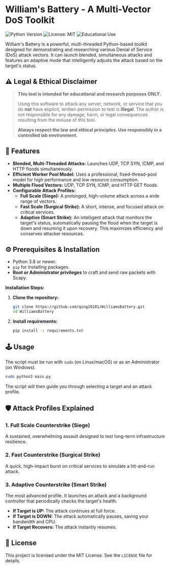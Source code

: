 # William's Battery - A Multi-Vector DoS Toolkit

![Python Version](https://img.shields.io/badge/python-3.8%2B-blue)
![License: MIT](https://img.shields.io/badge/License-MIT-yellow.svg)
![Educational Use](https://img.shields.io/badge/purpose-educational-lightgrey.svg)

William's Battery is a powerful, multi-threaded Python-based toolkit designed for demonstrating and researching various Denial of Service (DoS) attack vectors. It can launch blended, simultaneous attacks and features an adaptive mode that intelligently adjusts the attack based on the target's status.

## ⚠️ Legal & Ethical Disclaimer

> **This tool is intended for educational and research purposes ONLY.**
>
> Using this software to attack any server, network, or service that you do **not** have explicit, written permission to test is **illegal**. The author is not responsible for any damage, harm, or legal consequences resulting from the misuse of this tool.
>
> **Always respect the law and ethical principles. Use responsibly in a controlled lab environment.**

## 🚀 Features

-   **Blended, Multi-Threaded Attacks:** Launches UDP, TCP SYN, ICMP, and HTTP floods simultaneously.
-   **Efficient Worker Pool Model:** Uses a professional, fixed-thread-pool model for high performance and low resource consumption.
-   **Multiple Flood Vectors:** UDP, TCP SYN, ICMP, and HTTP GET floods.
-   **Configurable Attack Profiles:**
    -   **Full Scale (Siege):** A prolonged, high-volume attack across a wide range of vectors.
    -   **Fast Scale (Surgical Strike):** A short, intense, and focused attack on critical services.
    -   **Adaptive (Smart Strike):** An intelligent attack that monitors the target's status, automatically pausing the flood when the target is down and resuming it upon recovery. This maximizes efficiency and conserves attacker resources.

## ⚙️ Prerequisites & Installation

-   Python 3.8 or newer.
-   `pip` for installing packages.
-   **Root or Administrator privileges** to craft and send raw packets with Scapy.

**Installation Steps:**

1.  **Clone the repository:**
    ```bash
    git clone https://github.com/qing10101/WilliamsBattery.git
    cd WilliamsBattery
    ```

2. **Install requirements:**
    ```bash
    pip install -r requirements.txt
    ```

## 🕹️ Usage

The script must be run with `sudo` (on Linux/macOS) or as an Administrator (on Windows).

```bash
sudo python3 main.py
```

The script will then guide you through selecting a target and an attack profile.

## 🛡️ Attack Profiles Explained

### 1. Full Scale Counterstrike (Siege)
A sustained, overwhelming assault designed to test long-term infrastructure resilience.

### 2. Fast Counterstrike (Surgical Strike)
A quick, high-impact burst on critical services to simulate a hit-and-run attack.

### 3. Adaptive Counterstrike (Smart Strike)
The most advanced profile. It launches an attack and a background controller that periodically checks the target's health.
-   **If Target is UP:** The attack continues at full force.
-   **If Target is DOWN:** The attack automatically pauses, saving your bandwidth and CPU.
-   **If Target Recovers:** The attack instantly resumes.

## 📄 License

This project is licensed under the MIT License. See the `LICENSE` file for details.